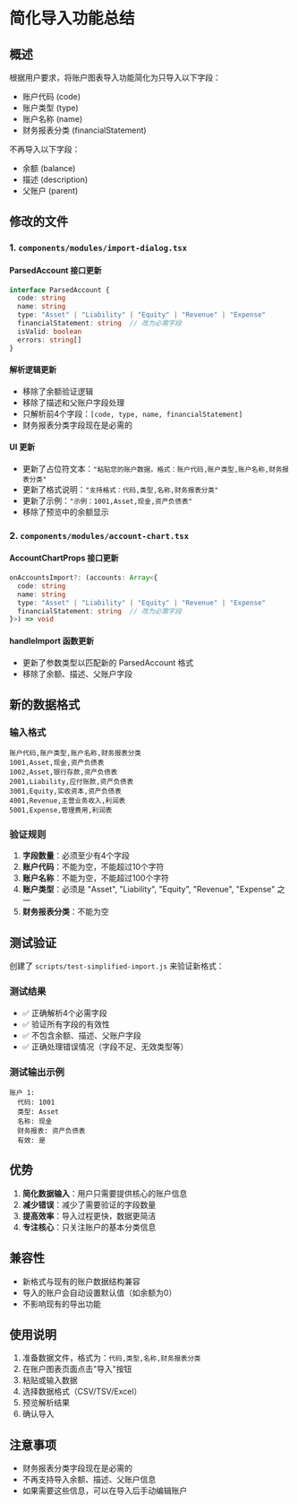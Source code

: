 # 简化导入功能总结

## 概述
根据用户要求，将账户图表导入功能简化为只导入以下字段：
- 账户代码 (code)
- 账户类型 (type) 
- 账户名称 (name)
- 财务报表分类 (financialStatement)

不再导入以下字段：
- 余额 (balance)
- 描述 (description)
- 父账户 (parent)

## 修改的文件

### 1. `components/modules/import-dialog.tsx`

#### ParsedAccount 接口更新
```typescript
interface ParsedAccount {
  code: string
  name: string
  type: "Asset" | "Liability" | "Equity" | "Revenue" | "Expense"
  financialStatement: string  // 改为必需字段
  isValid: boolean
  errors: string[]
}
```

#### 解析逻辑更新
- 移除了余额验证逻辑
- 移除了描述和父账户字段处理
- 只解析前4个字段：`[code, type, name, financialStatement]`
- 财务报表分类字段现在是必需的

#### UI 更新
- 更新了占位符文本：`"粘贴您的账户数据，格式：账户代码,账户类型,账户名称,财务报表分类"`
- 更新了格式说明：`"支持格式：代码,类型,名称,财务报表分类"`
- 更新了示例：`"示例：1001,Asset,现金,资产负债表"`
- 移除了预览中的余额显示

### 2. `components/modules/account-chart.tsx`

#### AccountChartProps 接口更新
```typescript
onAccountsImport?: (accounts: Array<{
  code: string
  name: string
  type: "Asset" | "Liability" | "Equity" | "Revenue" | "Expense"
  financialStatement: string  // 改为必需字段
}>) => void
```

#### handleImport 函数更新
- 更新了参数类型以匹配新的 ParsedAccount 格式
- 移除了余额、描述、父账户字段

## 新的数据格式

### 输入格式
```
账户代码,账户类型,账户名称,财务报表分类
1001,Asset,现金,资产负债表
1002,Asset,银行存款,资产负债表
2001,Liability,应付账款,资产负债表
3001,Equity,实收资本,资产负债表
4001,Revenue,主营业务收入,利润表
5001,Expense,管理费用,利润表
```

### 验证规则
1. **字段数量**：必须至少有4个字段
2. **账户代码**：不能为空，不能超过10个字符
3. **账户名称**：不能为空，不能超过100个字符
4. **账户类型**：必须是 "Asset", "Liability", "Equity", "Revenue", "Expense" 之一
5. **财务报表分类**：不能为空

## 测试验证

创建了 `scripts/test-simplified-import.js` 来验证新格式：

### 测试结果
- ✅ 正确解析4个必需字段
- ✅ 验证所有字段的有效性
- ✅ 不包含余额、描述、父账户字段
- ✅ 正确处理错误情况（字段不足、无效类型等）

### 测试输出示例
```
账户 1:
  代码: 1001
  类型: Asset
  名称: 现金
  财务报表: 资产负债表
  有效: 是
```

## 优势

1. **简化数据输入**：用户只需要提供核心的账户信息
2. **减少错误**：减少了需要验证的字段数量
3. **提高效率**：导入过程更快，数据更简洁
4. **专注核心**：只关注账户的基本分类信息

## 兼容性

- 新格式与现有的账户数据结构兼容
- 导入的账户会自动设置默认值（如余额为0）
- 不影响现有的导出功能

## 使用说明

1. 准备数据文件，格式为：`代码,类型,名称,财务报表分类`
2. 在账户图表页面点击"导入"按钮
3. 粘贴或输入数据
4. 选择数据格式（CSV/TSV/Excel）
5. 预览解析结果
6. 确认导入

## 注意事项

- 财务报表分类字段现在是必需的
- 不再支持导入余额、描述、父账户信息
- 如果需要这些信息，可以在导入后手动编辑账户 
